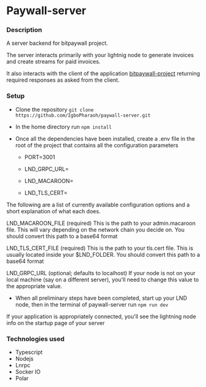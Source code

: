 # Paywall-server

### Description
A server backend for bitpaywall project.
 
The server interacts primarily with your lightnig node to generate invoices and create streams for paid invoices.

It also interacts with the client of the application [bitpaywall-project](https://github.com/IgboPharaoh/bitpaywall-client) returning required responses as asked from the client.


### Setup
- Clone the repository ```git clone https://github.com/IgboPharaoh/paywall-server.git```

- In the home directory run ``npm install``

- Once all the dependencies have been installed, create a .env file in the root of the project that contains all the configuration parameters

  - PORT=3001

  - LND_GRPC_URL=

  - LND_MACAROON=

  - LND_TLS_CERT=

The following are a list of currently available configuration options and a short explanation of what each does.

LND_MACAROON_FILE (required) This is the path to your admin.macaroon file. This will vary depending on the network chain you decide on. You should convert this path to a base64 format

LND_TLS_CERT_FILE (required) This is the path to your tls.cert file. This is usually located inside your $LND_FOLDER. You should convert this path to a base64 format

LND_GRPC_URL (optional; defaults to localhost) If your node is not on your local machine (say on a different server), you'll need to change this value to the appropriate value.

- When all preliminary steps have been completed, start up your LND node, then in the terminal of paywall-server run ``npm run dev``


If your application is appropriately connected, you'll see the lightning node info on the startup page of your server


### Technologies used
- Typescript
- Nodejs
- Lnrpc
- Socker IO
- Polar
